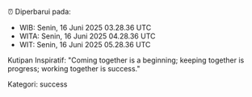 ⏰ Diperbarui pada:
- WIB: Senin, 16 Juni 2025 03.28.36 UTC
- WITA: Senin, 16 Juni 2025 04.28.36 UTC
- WIT: Senin, 16 Juni 2025 05.28.36 UTC

Kutipan Inspiratif:
"Coming together is a beginning; keeping together is progress; working together is success."


Kategori: success

